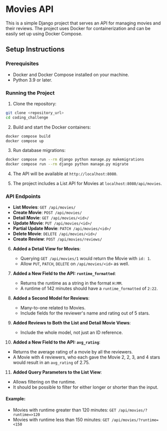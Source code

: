 # Movies API

This is a simple Django project that serves an API for managing movies and their reviews. The project uses Docker for containerization and can be easily set up using Docker Compose.

## Setup Instructions

### Prerequisites

- Docker and Docker Compose installed on your machine.
- Python 3.9 or later.

### Running the Project

1. Clone the repository:

```sh
git clone <repository_url>
cd coding_challenge
```

2. Build and start the Docker containers:

```sh
docker compose build
docker compose up
```

3. Run database migrations:

```sh
docker compose run --rm django python manage.py makemigrations
docker compose run --rm django python manage.py migrate
```

4. The API will be available at `http://localhost:8080`.

5. The project includes a List API for Movies at `localhost:8080/api/movies`.


### API Endpoints

- **List Movies**: `GET /api/movies/`
- **Create Movie**: `POST /api/movies/`
- **Detail Movie**: `GET /api/movies/<id>/`
- **Update Movie**: `PUT /api/movies/<id>/`
- **Partial Update Movie**: `PATCH /api/movies/<id>/`
- **Delete Movie**: `DELETE /api/movies/<id>/`
- **Create Review**: `POST /api/movies/reviews/`

6. **Added a Detail View for Movies**:
   - Querying `GET /api/movies/1` would return the Movie with `id: 1`.
   - Allow `PUT`, `PATCH`, `DELETE` on `/api/movies/<id>` as well.

7. **Added a New Field to the API: `runtime_formatted`**:
   - Returns the runtime as a string in the format `H:MM`.
   - A runtime of 142 minutes should have a `runtime_formatted` of `2:22`.

8. **Added a Second Model for Reviews**:
   - Many-to-one related to Movies.
   - Include fields for the reviewer's name and rating out of 5 stars.

9. **Added Reviews to Both the List and Detail Movie Views**:
   - Include the whole model, not just an ID reference.

10. **Added a New Field to the API: `avg_rating`**:
   - Returns the average rating of a movie by all the reviewers.
   - A Movie with 4 reviewers, who each gave the Movie 2, 2, 3, and 4 stars would result in an `avg_rating` of 2.75.

11. **Added Query Parameters to the List View**:
   - Allows filtering on the runtime.
   - It should be possible to filter for either longer or shorter than the input.

#### Example:
   
   - Movies with runtime greater than 120 minutes: `GET /api/movies/?runtime=>120`
   - Movies with runtime less than 150 minutes: `GET /api/movies/?runtime=<150`

